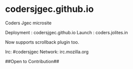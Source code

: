 codersjgec.github.io
====================

Coders Jgec microsite

Deployment : codersjgec.github.io
Launch : coders.jolites.in

Now supports scrollback plugin too.

Irc: #codersjgec
Network: irc.mozilla.org


##Open to Contribution##

